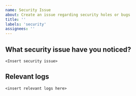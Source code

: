 ```yaml
---
name: Security Issue
about: Create an issue regarding security holes or bugs
title: ''
labels: 'security'
assignees: ''
---
```


What security issue have you noticed?
-------------------------------------
```
<Insert security issue>
```

Relevant logs
-------------
```
<insert relevant logs here>
```
